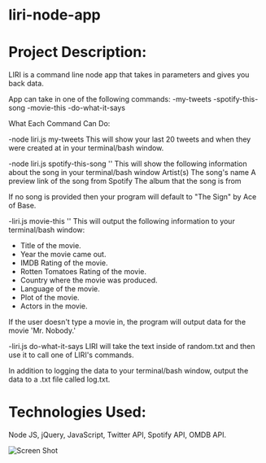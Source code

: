 # liri-node-app

# Project Description:

LIRI is a command line node app that takes in parameters and gives you back data.

App can take in one of the following commands:
-my-tweets
-spotify-this-song
-movie-this
-do-what-it-says

What Each Command Can Do:

-node liri.js my-tweets
This will show your last 20 tweets and when they were created at in your terminal/bash window.

-node liri.js spotify-this-song '<song name here>'
This will show the following information about the song in your terminal/bash window
Artist(s)
The song's name
A preview link of the song from Spotify
The album that the song is from

If no song is provided then your program will default to "The Sign" by Ace of Base.
  
-liri.js movie-this '<movie name here>'
  This will output the following information to your terminal/bash window:

  * Title of the movie.
  * Year the movie came out.
  * IMDB Rating of the movie.
  * Rotten Tomatoes Rating of the movie.
  * Country where the movie was produced.
  * Language of the movie.
  * Plot of the movie.
  * Actors in the movie.
  
  If the user doesn't type a movie in, the program will output data for the movie 'Mr. Nobody.'

-liri.js do-what-it-says
LIRI will take the text inside of random.txt and then use it to call one of LIRI's commands.

In addition to logging the data to your terminal/bash window, output the data to a .txt file called log.txt.
  
# Technologies Used: 

Node JS, jQuery, JavaScript, Twitter API, Spotify API, OMDB API. 


![Screen Shot](https://github.com/dinaizida/TrainTime/blob/master/assets/images/......)
